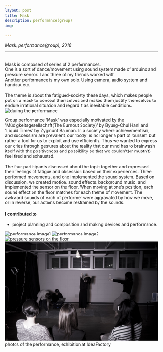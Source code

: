 ```yaml
---
layout: post
title: Mask
description: performance(group)
img:

---
```


<i>Mask, performance(group), 2016</i>

***

<br/>
Mask is composed of series of 2 performances. <br/>
One is a sort of dance/movement using sound system made of arduino and pressure sensor. I and three of my friends worked with.<br/>
Another performance is my own solo. Using camera, audio system and handout etc. <br/><br/>
The theme is about the fatigued-society these days, which makes people put on a mask to conceal themselves and makes them justify themselves to endure irrational situation and regard it as inevitable conditions.


<div class="img_row">
	<img class="col three" src="{{ site.baseurl }}/img/396.jpg" alt="during the performance" title="during the performance"/>
</div>

Group performance ‘Mask' was especially motivated by the 'Müdigkeitsgesellschaft(The Burnout Society)' by Byung-Chul Hanl and 'Liquid Times' by Zygmunt Bauman. In a society where achievementism, and successism are prevalent, our 'body' is no longer a part of ‘ourself’ but rather a tool for us to exploit and use efficiently. Thus we wanted to express our cries through gestures about the reality that our mind has to brainwash itself with the positiveness and possibility so that we couldn’t(or mustn't) feel tired and exhausted.
<br/><br/>
The four participants discussed about the topic together and expressed their feelings of fatigue and obsession based on their experiences. Three performed movements, and one implemented the sound system. Based on discussion, we created motion, sound effects, background music, and implemented the sensor on the floor. When moving at one’s position, each sound effect on the floor matches for each theme of movement. The awkward sounds of each of performer were aggravated by how we move, or in reverse, our actions became restrained by the sounds.
<br/>

#### I contributed to
<ul>
	<li>project planning and composition and making devices and performance.</li>
</ul>


<div class="img_row">
<img class="col one" src="{{ site.baseurl }}/img/397.jpg" alt="performance image1" title="performance image1"/>
	<img class="col two" src="{{ site.baseurl }}/img/398.jpg" alt="performance image2" title="performance image2"/>
</div>

<div class="img_row">
	<img class="col three" src="{{ site.baseurl }}/img/393.jpg" alt="pressure sensors on the floor" title="pressure sensors on the floor"/>
</div>

<img class="col three" src="/img/399.jpg" alt="during the performance" title="during the performance"/>

<div class="col three caption">
	photos of the performance, exhibition at IdeaFactory
</div>

<br/><br/><br/>
